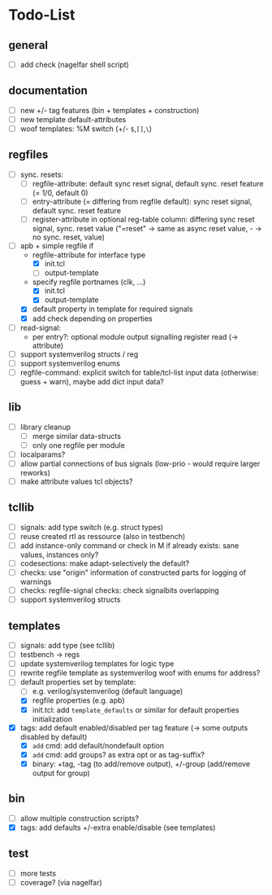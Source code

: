# Todo-List

## general
- [ ] add check (nagelfar shell script)

## documentation
- [ ] new +/- tag features (bin + templates + construction)
- [ ] new template default-attributes
- [ ] woof templates: %M switch (+/- `$`,`[]`,`\`)

## regfiles
- [ ] sync. resets:
  - [ ] regfile-attribute: default sync reset signal, default sync. reset feature (= 1/0, default 0)
  - [ ] entry-attribute (= differing from regfile default): sync reset signal, default sync. reset feature
  - [ ] register-attribute in optional reg-table column: differing sync reset signal,
        sync. reset value ("=reset" -> same as async reset value, - -> no sync. reset, value)
- [ ] apb + simple regfile if
  - regfile-attribute for interface type
    - [x] init.tcl
    - [ ] output-template
  - specify regfile portnames (clk, ...)
    - [x] init.tcl
    - [x] output-template
  - [x] default property in template for required signals
  - [x] add check depending on properties
- [ ] read-signal:
  - per entry?: optional module output signalling register read (-> attribute)
- [ ] support systemverilog structs / reg
- [ ] support systemverilog enums
- [ ] regfile-command: explicit switch for table/tcl-list input data (otherwise: guess + warn),
      maybe add dict input data?

## lib
- [ ] library cleanup
  - [ ] merge similar data-structs
  - [ ] only one regfile per module
- [ ] localparams?
- [ ] allow partial connections of bus signals (low-prio - would require larger reworks)
- [ ] make attribute values tcl objects?

## tcllib
- [ ] signals: add type switch (e.g. struct types)
- [ ] reuse created rtl as ressource (also in testbench)
- [ ] add instance-only command or check in M if already exists: sane values, instances only?
- [ ] codesections: make adapt-selectively the default?
- [ ] checks: use "origin" information of constructed parts for logging of warnings
- [ ] checks: regfile-signal checks: check signalbits overlapping
- [ ] support systemverilog structs

## templates
- [ ] signals: add type (see tcllib)
- [ ] testbench -> regs
- [ ] update systemverilog templates for logic type
- [ ] rewrite regfile template as systemverilog woof with enums for address?
- [ ] default properties set by template:
  - [ ] e.g. verilog/systemverilog (default language)
  - [x] regfile properties (e.g. apb)
  - [x] init.tcl: add `template_defaults` or similar for default properties initialization
- [x] tags: add default enabled/disabled per tag feature (-> some outputs disabled by default)
  - [x] `add` cmd: add default/nondefault option
  - [x] `add` cmd: add groups? as extra opt or as tag-suffix?
  - [x] binary: +tag, -tag (to add/remove output), +/-group (add/remove output for group)

## bin
- [ ] allow multiple construction scripts?
- [x] tags: add defaults +/-extra enable/disable (see templates)

## test
- [ ] more tests
- [ ] coverage? (via nagelfar)
